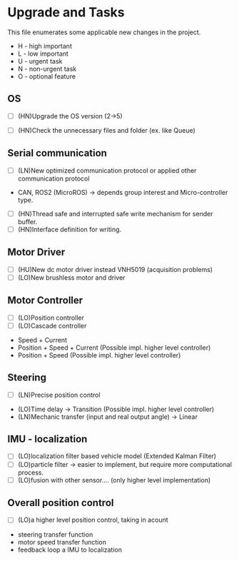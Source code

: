 # Upgrade and Tasks
This file enumerates some applicable new changes in the project. 
- H - high important
- L - low important
- U - urgent task
- N - non-urgent task
- O - optional feature



## OS
- [ ] (HN)Upgrade the OS version (2->5)
- [ ] (HN)Check the unnecessary files and folder (ex. like Queue)


## Serial communication
- [ ] (LN)New optimized communication protocol or applied other communication protocol
 - CAN, ROS2 (MicroROS) -> depends group interest and Micro-controller type. 
- [ ] (HN)Thread safe and interrupted safe write mechanism for sender buffer.
- [ ] (HN)Interface definition for writing. 

## Motor Driver
- [ ] (HU)New dc motor driver instead VNH5019 (acquisition problems)
- [ ] (LO)New brushless motor and driver

## Motor Controller
- [ ] (LO)Position controller
- [ ] (LO)Cascade controller
 - Speed + Current
 - Position + Speed + Current (Possible impl. higher level controller)
 - Position + Speed (Possible impl. higher level controller)

## Steering
- [ ] (LN)Precise position control
 - (LO)Time delay -> Transition (Possible impl. higher level controller)
 - (LN)Mechanic transfer (input and real output angle) -> Linear

## IMU - localization 
- [ ] (LO)localization filter based vehicle model (Extended Kalman Filter)
- [ ] (LO)particle filter -> easier to implement, but require more computational process.
- [ ] (LO)fusion with other sensor.... (only higher level implementation)
## Overall position control
- [ ] (LO)a higher level position control, taking in acount 
 - steering transfer function 
 - motor speed transfer function
 - feedback loop a IMU to localization
